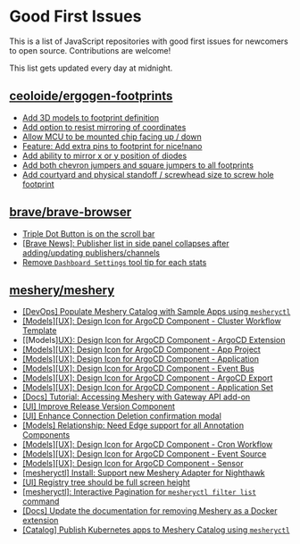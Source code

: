 # Good First Issues

This is a list of JavaScript repositories with good first issues for newcomers to open source. Contributions are welcome!

This list gets updated every day at midnight.

## [ceoloide/ergogen-footprints](https://github.com/ceoloide/ergogen-footprints)

- [Add 3D models to footprint definition](https://github.com/ceoloide/ergogen-footprints/issues/9)
- [Add option to resist mirroring of coordinates](https://github.com/ceoloide/ergogen-footprints/issues/8)
- [Allow MCU to be mounted chip facing up / down](https://github.com/ceoloide/ergogen-footprints/issues/7)
- [Feature: Add extra pins to footprint for nice!nano](https://github.com/ceoloide/ergogen-footprints/issues/3)
- [Add ability to mirror x or y position of diodes](https://github.com/ceoloide/ergogen-footprints/issues/6)
- [Add both chevron jumpers and square jumpers to all footprints](https://github.com/ceoloide/ergogen-footprints/issues/5)
- [Add courtyard and physical standoff / screwhead size to screw hole footprint](https://github.com/ceoloide/ergogen-footprints/issues/4)

## [brave/brave-browser](https://github.com/brave/brave-browser)

- [Triple Dot Button is on the  scroll bar ](https://github.com/brave/brave-browser/issues/36298)
- [[Brave News]: Publisher list in side panel collapses after adding/updating publishers/channels](https://github.com/brave/brave-browser/issues/36550)
- [Remove `Dashboard Settings` tool tip for each stats](https://github.com/brave/brave-browser/issues/6084)

## [meshery/meshery](https://github.com/meshery/meshery)

- [[DevOps] Populate Meshery Catalog with Sample Apps using `mesheryctl`](https://github.com/meshery/meshery/issues/10458)
- [[Models][UX]: Design Icon for ArgoCD Component - Cluster Workflow Template](https://github.com/meshery/meshery/issues/10295)
- [[Models][UX}: Design Icon for ArgoCD Component - ArgoCD Extension](https://github.com/meshery/meshery/issues/10290)
- [[Models][UX]: Design Icon for ArgoCD Component - App Project ](https://github.com/meshery/meshery/issues/10291)
- [[Models][UX]: Design Icon for ArgoCD Component - Application](https://github.com/meshery/meshery/issues/10293)
- [[Models][UX]: Design Icon for ArgoCD Component - Event Bus](https://github.com/meshery/meshery/issues/10297)
- [[Models][UX]: Design Icon for ArgoCD Component - ArgoCD Export](https://github.com/meshery/meshery/issues/10294)
- [[Models][UX]: Design Icon for ArgoCD Component - Application Set](https://github.com/meshery/meshery/issues/10292)
- [[Docs] Tutorial: Accessing Meshery with Gateway API add-on](https://github.com/meshery/meshery/issues/10333)
- [[UI] Improve Release Version Component](https://github.com/meshery/meshery/issues/9569)
- [[UI] Enhance Connection Deletion confirmation modal](https://github.com/meshery/meshery/issues/10558)
- [[Models] Relationship: Need Edge support for all Annotation Components](https://github.com/meshery/meshery/issues/10278)
- [[Models][UX]: Design Icon for ArgoCD Component - Cron Workflow](https://github.com/meshery/meshery/issues/10296)
- [[Models][UX]: Design Icon for ArgoCD Component - Event Source](https://github.com/meshery/meshery/issues/10298)
- [[Models][UX]: Design Icon for ArgoCD Component - Sensor](https://github.com/meshery/meshery/issues/10300)
- [[mesheryctl] Install: Support new Meshery Adapter for Nighthawk](https://github.com/meshery/meshery/issues/10371)
- [[UI] Registry tree should be full screen height](https://github.com/meshery/meshery/issues/9595)
- [[mesheryctl]: Interactive Pagination for `mesheryctl filter list` command](https://github.com/meshery/meshery/issues/10366)
- [[Docs] Update the documentation for removing Meshery as a Docker extension](https://github.com/meshery/meshery/issues/9901)
- [[Catalog] Publish Kubernetes apps to Meshery Catalog using `mesheryctl`](https://github.com/meshery/meshery/issues/10444)

